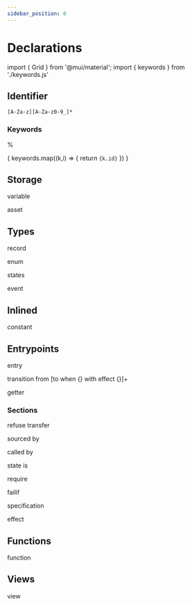 ```yaml
---
sidebar_position: 0
---
```


# Declarations

import { Grid } from '@mui/material';
import { keywords } from './keywords.js'

## Identifier

`[A-Za-z][A-Za-z0-9_]*`

### Keywords
 %

<Grid container spacing={2}>
{ keywords.map((k,i) => {
    return <Grid item key={'kw'+i}><code>{k.id}</code></Grid>
}) }
</Grid>


## Storage

variable

asset

## Types

record

enum

states

event

## Inlined

constant

## Entrypoints

entry

transition from [to when {} with effect {}]+

getter

### Sections

refuse transfer

sourced by

called by

state is

require

failif

specification

effect

## Functions

function

## Views

view




